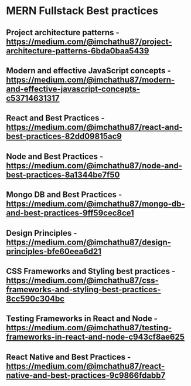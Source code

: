 # MERN Fullstack Best practices

## Project architecture patterns - https://medium.com/@imchathu87/project-architecture-patterns-6bda0baa5439

## Modern and effective JavaScript concepts​ - https://medium.com/@imchathu87/modern-and-effective-javascript-concepts-c53714631317

## React and Best Practices - https://medium.com/@imchathu87/react-and-best-practices-82dd09815ac9

## Node and Best Practices - https://medium.com/@imchathu87/node-and-best-practices-8a1344be7f50

## Mongo DB and Best Practices - https://medium.com/@imchathu87/mongo-db-and-best-practices-9ff59cec8ce1

## Design Principles - https://medium.com/@imchathu87/design-principles-bfe60eea6d21

## CSS Frameworks and Styling best practices - https://medium.com/@imchathu87/css-frameworks-and-styling-best-practices-8cc590c304bc

## Testing Frameworks in React and Node - https://medium.com/@imchathu87/testing-frameworks-in-react-and-node-c943cf8ae625

## React Native and Best Practices - https://medium.com/@imchathu87/react-native-and-best-practices-9c9866fdabb7
